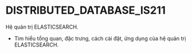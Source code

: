# DISTRIBUTED_DATABASE_IS211
Hệ quản trị ELASTICSEARCH.

- Tìm hiểu tổng quan, đặc trưng, cách cài đặt, ứng dụng của hệ quản trị ELASTICSEARCH.
